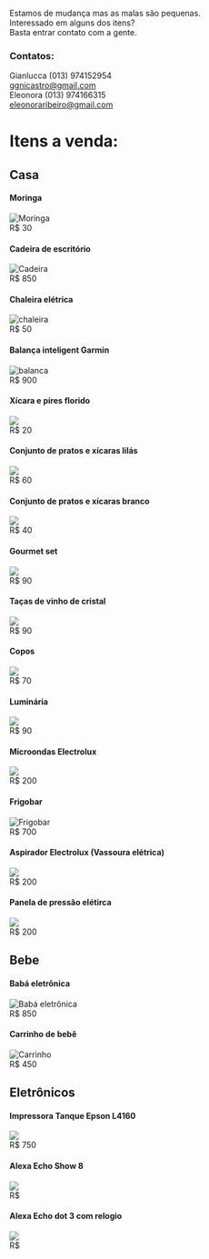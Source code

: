 Estamos de mudança mas as malas são pequenas.  
Interessado em alguns dos itens?  
Basta entrar contato com a gente.  
### Contatos:
Gianlucca (013) 974152954  
ggnicastro@gmail.com  
Eleonora  (013) 974166315  
eleonoraribeiro@gmail.com  

# Itens a venda:

## Casa
#### Moringa
![Moringa](./Moringa.jpeg)  
R$ 30  

#### Cadeira de escritório 
![Cadeira](./Cadeira.jpeg)  
R$ 850  

#### Chaleira elétrica  
![chaleira](./Chaleira.jpeg)  
R$ 50  


#### Balança inteligent Garmin 
![balanca](./Balanca_inteligente.jpeg)  
R$ 900  

#### Xícara e píres florido
![](./Louca.jpeg)  
R$ 20  

#### Conjunto de pratos e xícaras lilás  
![](./Louca_3.jpeg)  
R$ 60  

#### Conjunto de pratos e xícaras branco  
![](./Louca_2.jpeg)  
R$ 40  

#### Gourmet set 
![](./)  
R$ 90  

#### Taças de vinho de cristal 
![](./)  
R$ 90  

#### Copos 
![](./)  
R$ 70  

#### Luminária 
![](./Luminaria.jpeg)  
R$ 90  

#### Microondas  Electrolux 
![](./)  
R$ 200  

#### Frigobar 
![Frigobar](./FrigoBar.jpeg)  
R$ 700  

####  Aspirador Electrolux (Vassoura elétrica)
![](./Vassoura_eletrica.jpeg)  
R$ 200    


#### Panela de pressão elétirca
![](./)  
R$ 200    


## Bebe 

#### Babá eletrônica 
![Babá eletrônica](./BABA.jpg)  
R$ 850  

#### Carrinho de bebê 
![Carrinho](./Carrinho.jpeg)  
R$ 450  



## Eletrônicos

####  Impressora Tanque Epson L4160
![](./impressora.jpeg)  
R$ 750  

####  Alexa Echo Show 8
![](./echo_show8.jpg)  
R$     

####  Alexa Echo dot 3 com relogio 
![](./echo_dot3.jpg)  
R$     
